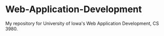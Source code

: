 # Web-Application-Development
My repository for University of Iowa's Web Application Development, CS 3980.
